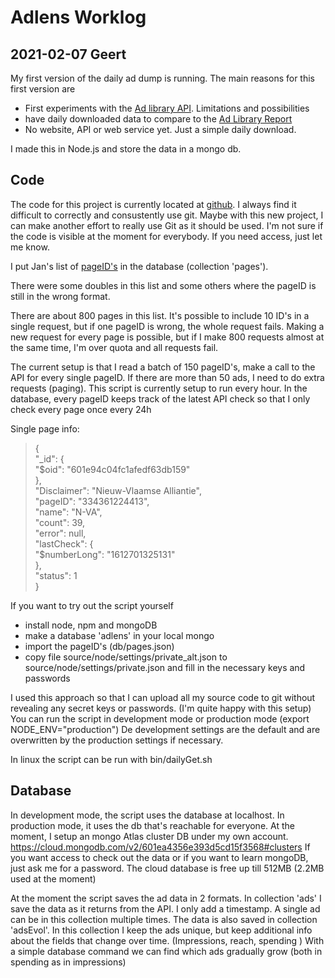 # Adlens Worklog 
## 2021-02-07  Geert

My first version of the daily ad dump is running. The main reasons for this first version are
* First experiments with the [Ad library API](https://www.facebook.com/ads/library/api/). Limitations and possibilities
* have daily downloaded data to compare to the [Ad Library Report](https://www.facebook.com/ads/library/) 
* No website, API or web service yet. Just a simple daily download.

I made this in Node.js and store the data in a mongo db. 
## Code
The code for this project is currently located at [github](https://github.com/darlingVandamme/AdLens).
I always find it difficult to correctly and consustently use git. Maybe with this new project, I can 
make another effort to really use Git as it should be used. 
I'm not sure if the code is visible at the moment for everybody. If you need access, just let me know.

I put Jan's list of [pageID's](https://docs.google.com/spreadsheets/d/1QCeGpV-e5WgFJ0wZzEEcL9jb85hVhv3oohQIEDO9KSA/edit?ts=6009ae2b#gid=791844351)
in the database (collection 'pages').
 
There were some doubles in this list and some others where the pageID is still in the wrong format.

There are about 800 pages in this list. It's possible to include 10 ID's in a single request, 
but if one pageID is wrong, the whole request fails.
Making a new request for every page is possible, but if I make 800 requests almost at the same time, I'm over quota and all requests fail.

The current setup is that I read a batch of 150 pageID's, make a call to the API for every single pageID. 
If there are more than 50 ads, I need to do extra requests (paging).
This script is currently setup to run every hour.
In the database, every pageID keeps track of the latest API check so that I only check every page once every 24h

Single page info:
> {  
    "_id": {  
        "$oid": "601e94c04fc1afedf63db159"  
    },  
    "Disclaimer": "Nieuw-Vlaamse Alliantie",  
    "pageID": "334361224413",  
    "name": "N-VA",  
    "count": 39,  
    "error": null,  
    "lastCheck": {  
        "$numberLong": "1612701325131"  
    },  
    "status": 1  
}  

If you want to try out the script yourself
* install node, npm and mongoDB
* make a database 'adlens' in your local mongo
* import the pageID's (db/pages.json)
* copy file source/node/settings/private_alt.json to source/node/settings/private.json and fill in the necessary keys and passwords

I used this approach so that I can upload all my source code to git without revealing any secret keys or passwords. 
(I'm quite happy with this setup)
You can run the script in development mode or production mode (export NODE_ENV="production")
De development settings are the default and are overwritten by the production settings if necessary.

In linux the script can be run with bin/dailyGet.sh

## Database
In development mode, the script uses the database at localhost. In production mode, it uses the db that's reachable for everyone.
At the moment, I setup an mongo Atlas cluster DB under my own account.       
https://cloud.mongodb.com/v2/601ea4356e393d5cd15f3568#clusters
If you want access to check out the data or if you want to learn mongoDB, just ask me for a password.
The cloud database is free up till 512MB (2.2MB used at the moment) 

At the moment the script saves the ad data in 2 formats. In collection 'ads' I save the data as it returns from the API.
I only add a timestamp. A single ad can be in this collection multiple times. 
The data is also saved in collection 'adsEvol'. In this collection I keep the ads unique, but keep additional info about the fields that change over time.
(Impressions, reach, spending )
With a simple database command we can find which ads gradually grow (both in spending as in impressions)


